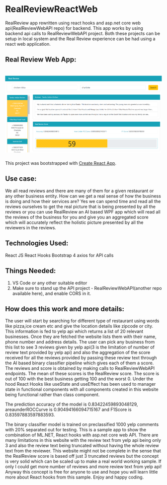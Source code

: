 # RealReviewReactWeb
RealReview app rewritten using react hooks and asp.net core web api(RealReviewWebAPI repo) for backend. This app works by using backend api calls to RealReviewWebAPI project. Both these projects can be setup in local system and the Real Review experience can be had using a react web application.

## Real Review Web App: ##
![Alt text](https://github.com/cakiran/RealReviewReactWeb/blob/master/RealReviewReactHookMainView.PNG?raw=true "Real Review web app")
=======
This project was bootstrapped with [Create React App](https://github.com/facebook/create-react-app).

## Use case: ##
We all read reviews and there are many of them for a given restaurant or any other business entity. How can we get a real sense of how the business is doing and how their services are? Yes we can spend time and read all the reviews ourselves to get the real picture that is being presented by all the reviews or you can use RealReview an AI based WPF app which will read all the reviews of the business for you and give you an aggregated score which will accurately reflect the holistic picture presented by all the reviewers in the reviews. 

## Technologies Used: ##

React JS 
React Hooks
Bootstrap 4
axios for API calls

## Things Needed: ##

1. VS Code or any other suitable editor
2. Make sure to stand up the API project - RealReviewWebAPI(another repo available here), and enable CORS in it. 

## How does this work and more details: ##
The user will start by searching for different type of restaurant using words like pizza,ice cream  etc and give the location details like zipcode or city. This information is fed to yelp api which returns a list of 20 relevant businesses. Once they are fetched the website lists them with their name, phone number and address details. The user can pick any business from this list to see 3 reviews given by yelp api(3 is the limitation of number of review text provided by yelp api) and also the aggregation of the score received for all the reviews provided by passing these review text through the AI based binary classifier pipeline which gives each of them a score. The reviews and score is obtained by making calls to RealReviewWebAPI endpoints. The mean of these scores is the RealReview score. The score is out of 100 with the best business getting 100 and the worst 0. Under the hood React Hooks like useState and useEffect has been used to manager state in functional components with all components created in this website being functional rather than class component. 

The prediction accuracy of the model is 0.83422459893048129, areaunderROCCurve is 0.90494166094715167 and F1Score is 0.83597883597883593.

The binary classifier model is trained on preclassified 1000 yelp comments with 20% separated out for testing. This is a sample app to show the combination of ML.NET, React hooks with asp.net core web API. There are many limitations in this website with the review text from yelp api being only 3 and also the review text being truncated without having the whole review text from the reviewer. This website might not be complete in the sense that the RealReview score is based off just 3 truncated reviews but the concept is very solid which can be scaled up to make a real world working sample. If only I could get more number of reviews and more review text from yelp api! Anyway this concept is free for anyone to use and hope you will learn little more about React hooks from this sample. Enjoy and happy coding. 
